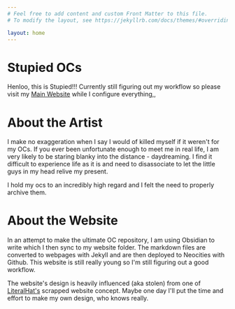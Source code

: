 ```yaml
---
# Feel free to add content and custom Front Matter to this file.
# To modify the layout, see https://jekyllrb.com/docs/themes/#overriding-theme-defaults

layout: home
---
```


# Stupied OCs
Henloo, this is Stupied!!! Currently still figuring out my workflow so please visit my [Main Website](https://stupied.neocities.org/) while I configure everything,,

# About the Artist
I make no exaggeration when I say I would of killed myself if it weren't for my OCs. If you ever been unfortunate enough to meet me in real life, I am very likely to be staring blanky into the distance - daydreaming. I find it difficult to experience life as it is and need to disassociate to let the little guys in my head relive my present.

I hold my ocs to an incredibly high regard and I felt the need to properly archive them. 

# About the Website
In an attempt to make the ultimate OC repository, I am using Obsidian to write which I then sync to my website folder. The markdown files are converted to webpages with Jekyll and are then deployed to Neocities with Github. This website is still really young so I'm still figuring out a good workflow.

The website's design is heavily influenced (aka stolen) from one of [LiteralHat's](https://literalhat.com/articles/4/the-history-of-literalhatcom) scrapped website concept. Maybe one day I'll put the time and effort to make my own design, who knows really.